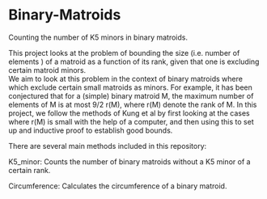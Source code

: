 # Binary-Matroids
Counting the number of K5 minors in binary matroids.

This project looks at the problem of bounding the size (i.e. number of elements ) of a matroid as a function of its rank, given that one is excluding certain matroid minors.   
We aim to look at this problem in the context of binary matroids where which exclude certain small matroids as minors.  For example, it has been conjectured that for a (simple) binary matroid M, the maximum number of elements
of M is at most  9/2 r(M), where r(M) denote the rank of M.  In this project, we follow the methods of Kung et al by first looking at the cases where r(M) is small with the help of a computer, and then using this to set up
and inductive proof to establish good bounds.

There are several main methods included in this repository:

K5_minor: Counts the number of binary matroids without a K5 minor of a certain rank.

Circumference: Calculates the circumference of a binary matroid.

